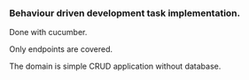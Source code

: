 ### Behaviour driven development task implementation.

Done with cucumber.

Only endpoints are covered.

The domain is simple CRUD application without database.

